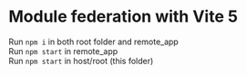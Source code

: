 # Module federation with Vite 5

Run `npm i` in both root folder and remote_app\
Run `npm start` in remote_app\
Run `npm start` in host/root (this folder)
